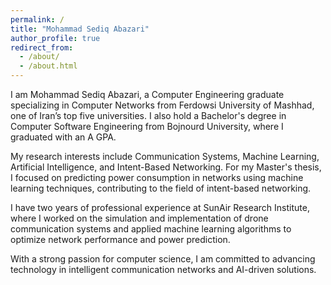```yaml
---
permalink: /
title: "Mohammad Sediq Abazari"
author_profile: true
redirect_from: 
  - /about/
  - /about.html
---
```

I am Mohammad Sediq Abazari, a Computer Engineering graduate specializing in Computer Networks from Ferdowsi University of Mashhad, one of Iran’s top five universities. I also hold a Bachelor's degree in Computer Software Engineering from Bojnourd University, where I graduated with an A GPA.

My research interests include Communication Systems, Machine Learning, Artificial Intelligence, and Intent-Based Networking. For my Master's thesis, I focused on predicting power consumption in networks using machine learning techniques, contributing to the field of intent-based networking.

I have two years of professional experience at SunAir Research Institute, where I worked on the simulation and implementation of drone communication systems and applied machine learning algorithms to optimize network performance and power prediction.

With a strong passion for computer science, I am committed to advancing technology in intelligent communication networks and AI-driven solutions.

